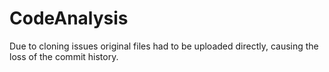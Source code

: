 # CodeAnalysis
 Due to cloning issues original files had to be uploaded directly, causing the loss of the commit history. 
